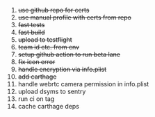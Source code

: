 1. ~~use github repo for certs~~
1. ~~use manual profile with certs from repo~~
1. ~~fast tests~~
1. ~~fast build~~
1. ~~upload to testflight~~
1. ~~team id etc. from env~~
1. ~~setup github action to run beta lane~~
1. ~~fix icon error~~
1. ~~handle encryption via info.plist~~
1. ~~add carthage~~
1. handle webrtc camera permission in info.plist
1. upload dsyms to sentry
1. run ci on tag
1. cache carthage deps

